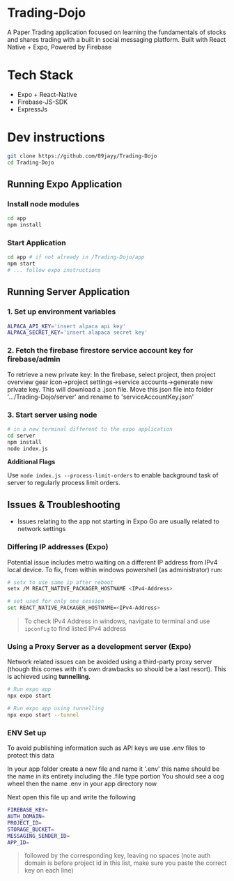 # Trading-Dojo

A Paper Trading application focused on learning the fundamentals of stocks and shares trading with a built in social messaging platform. Built with React Native + Expo, Powered by Firebase

# Tech Stack

- Expo + React-Native
- Firebase-JS-SDK
- ExpressJs

# Dev instructions

```bash
git clone https://github.com/09jayy/Trading-Dojo
cd Trading-Dojo
```

## Running Expo Application

### Install node modules

```bash
cd app
npm install
```

### Start Application

```bash
cd app # if not already in /Trading-Dojo/app
npm start
# ... follow expo instructions
```

## Running Server Application

### 1. Set up environment variables
```bash
ALPACA_API_KEY='insert alpaca api key'
ALPACA_SECRET_KEY='insert alapaca secret key' 
```

### 2. Fetch the firebase firestore service account key for firebase/admin
To retrieve a new private key: In the firebase, select project, then project overview gear icon->project settings->service accounts->generate new private key. This will download a .json file.
Move this json file into folder '.../Trading-Dojo/server' and rename to 'serviceAccountKey.json'

### 3. Start server using node

```bash
# in a new terminal different to the expo application
cd server
npm install
node index.js 
```

**Additional Flags**

Use `node index.js --process-limit-orders` to enable background task of server to regularly process limit orders. 

## Issues & Troubleshooting

- Issues relating to the app not starting in Expo Go are usually related to network settings

### Differing IP addresses (Expo)

Potential issue includes metro waiting on a different IP address from IPv4 local device. To fix, from within windows powershell (as administrator) run:

```bash
# setx to use same ip after reboot
setx /M REACT_NATIVE_PACKAGER_HOSTNAME <IPv4-Address>
```

```bash
# set used for only one session
set REACT_NATIVE_PACKAGER_HOSTNAME=<IPv4-Address>
```

> To check IPv4 Address in windows, navigate to terminal and use `ipconfig` to find listed IPv4 address

### Using a Proxy Server as a development server (Expo)

Network related issues can be avoided using a third-party proxy server (though this comes with it's own drawbacks so should be a last resort). This is achieved using **tunnelling**.

```bash
# Run expo app
npx expo start

# Run expo app using tunnelling
npx expo start --tunnel
```

### ENV Set up
To avoid publishing information such as API keys we use .env files to protect this data

In your app folder create a new file and name it '.env' this name should be the name in its entirety including the .file type portion
You should see a cog wheel then the name .env in your app directory now

Next open this file up and write the following

```bash
FIREBASE_KEY=
AUTH_DOMAIN=
PROJECT_ID=
STORAGE_BUCKET=
MESSAGING_SENDER_ID=
APP_ID=
```
> followed by the corresponding key, leaving no spaces (note auth domain is before project id in this list, make sure you paste the correct key on each line)